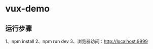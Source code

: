 # vux-demo #

## 运行步骤 ##

1、npm install
2、npm run dev
3、浏览器访问：[http://localhost:9999](http://localhost:9999)

